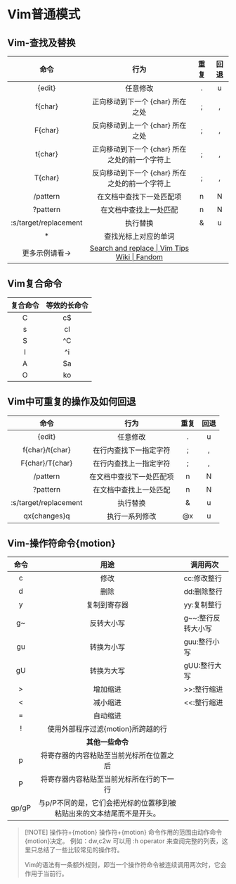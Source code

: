 # Vim普通模式
## Vim-查找及替换
|          命令           |                                               行为                                                | 重复  | 回退  |
| :-------------------: | :---------------------------------------------------------------------------------------------: | :-: | :-: |
|        {edit}         |                                              任意修改                                               |  .  |  u  |
|        f{char}        |                                      正向移动到下一个 {char} 所在之处                                       |  ;  |  ,  |
|        F{char}        |                                      反向移动到上一个 {char} 所在之处                                       |  ;  |  ,  |
|        t{char}        |                                   正向移动到下一个 {char} 所在之处的前一个字符上                                   |  ;  |  ,  |
|        T{char}        |                                   反向移动到下一个 {char} 所在之处的前一个字符上                                   |  ;  |  ,  |
|       /pattern        |                                          在文档中查找下一处匹配项                                           |  n  |  N  |
|       ?pattern        |                                           在文档中查找上一处匹配                                           |  n  |  N  |
| :s/target/replacement |                                              执行替换                                               |  &  |  u  |
|           *           |                                           查找光标上对应的单词                                            |     |     |
|       更多示例请看->        | [Search and replace \| Vim Tips Wiki \| Fandom](https://vim.fandom.com/wiki/Search_and_replace) |     |     |

## Vim复合命令

| 复合命令 | 等效的长命令 |
| :--: | :----: |
|  C   |   c$   |
|  s   |   cl   |
|  S   |  \^C   |
|  I   |  \^i   |
|  A   |   $a   |
|  O   |   ko   |

 
## Vim中可重复的操作及如何回退

|          命令           |      行为      | 重复  | 回退  |
| :-------------------: | :----------: | :-: | :-: |
|        {edit}         |     任意修改     |  .  |  u  |
|    f{char}/t{char}    | 在行内查找下一指定字符  |  ;  |  ,  |
|    F{char}/T{char}    | 在行内查找上一指定字符  |  ;  |  ,  |
|       /pattern        | 在文档中查找下一处匹配项 |  n  |  N  |
|       ?pattern        | 在文档中查找上一处匹配  |  n  |  N  |
| :s/target/replacement |     执行替换     |  &  |  u  |
|     qx{changes}q      |   执行一系列修改    | @x  |  u  |

## Vim-操作符命令{motion}

|  命令   |                  用途                  | 调用两次         |
| :---: | :----------------------------------: | ------------ |
|   c   |                  修改                  | cc:修改整行      |
|   d   |                  删除                  | dd:删除整行      |
|   y   |                复制到寄存器                | yy:复制整行      |
|  g~   |                反转大小写                 | g\~~:整行反转大小写 |
|  gu   |                转换为小写                 | guu:整行小写     |
|  gU   |                转换为大写                 | gUU:整行大写     |
|   >   |                 增加缩进                 | >>:整行缩进      |
|   <   |                 减小缩进                 | <<:整行缩进      |
|   =   |                 自动缩进                 |              |
|   !   |        使用外部程序过滤{motion}所跨越的行         |              |
|       |              **其他一些命令**              |              |
|   p   |         将寄存器的内容粘贴至当前光标所在位置之后         |              |
|   P   |         将寄存器内容粘贴至当前光标所在行的下一行         |              |
| gp/gP | 与p/P不同的是，它们会把光标的位置移到被粘贴出来的文本结尾而不是开头。 |              |


> [!NOTE] 操作符+{motion}
> 操作符+{motion} 命令作用的范围由动作命令{motion}决定。
> 例如：dw,c2w
> 可以用 :h operator 来查阅完整的列表，这里只总结了一些比较常见的操作符。
> 
> Vim的语法有一条额外规则，即当一个操作符命令被连续调用两次时，它会作用于当前行。
> 
